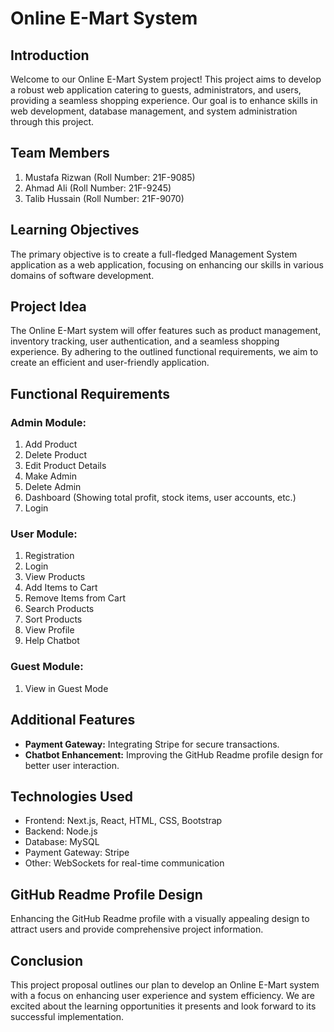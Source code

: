 # Online E-Mart System

## Introduction
Welcome to our Online E-Mart System project! This project aims to develop a robust web application catering to guests, administrators, and users, providing a seamless shopping experience. Our goal is to enhance skills in web development, database management, and system administration through this project.

## Team Members
1. Mustafa Rizwan (Roll Number: 21F-9085)
2. Ahmad Ali (Roll Number: 21F-9245)
3. Talib Hussain (Roll Number: 21F-9070)

## Learning Objectives
The primary objective is to create a full-fledged Management System application as a web application, focusing on enhancing our skills in various domains of software development.

## Project Idea
The Online E-Mart system will offer features such as product management, inventory tracking, user authentication, and a seamless shopping experience. By adhering to the outlined functional requirements, we aim to create an efficient and user-friendly application.

## Functional Requirements

### Admin Module:
1. Add Product
2. Delete Product
3. Edit Product Details
4. Make Admin
5. Delete Admin
6. Dashboard (Showing total profit, stock items, user accounts, etc.)
7. Login

### User Module:
1. Registration
2. Login
3. View Products
4. Add Items to Cart
5. Remove Items from Cart
6. Search Products
7. Sort Products
8. View Profile
9. Help Chatbot

### Guest Module:
1. View in Guest Mode

## Additional Features
- **Payment Gateway:** Integrating Stripe for secure transactions.
- **Chatbot Enhancement:** Improving the GitHub Readme profile design for better user interaction.

## Technologies Used
- Frontend: Next.js, React, HTML, CSS, Bootstrap
- Backend: Node.js
- Database: MySQL
- Payment Gateway: Stripe
- Other: WebSockets for real-time communication

## GitHub Readme Profile Design
Enhancing the GitHub Readme profile with a visually appealing design to attract users and provide comprehensive project information.

## Conclusion
This project proposal outlines our plan to develop an Online E-Mart system with a focus on enhancing user experience and system efficiency. We are excited about the learning opportunities it presents and look forward to its successful implementation.

